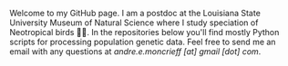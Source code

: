 Welcome to my GitHub page. I am a postdoc at the Louisiana State University Museum of Natural Science where I study speciation of Neotropical birds 🦉🦜. In the repositories below you'll find mostly Python scripts for processing population genetic data. Feel free to send me an email with any questions at *andre.e.moncrieff [at] gmail [dot] com*.


<!--
**AndreMonc/AndreMonc** is a ✨ _special_ ✨ repository because its `README.md` (this file) appears on your GitHub profile.

Here are some ideas to get you started:

- 🔭 I’m currently working on ...
- 🌱 I’m currently learning ...
- 👯 I’m looking to collaborate on ...
- 🤔 I’m looking for help with ...
- 💬 Ask me about ...
- 📫 How to reach me: ...
- 😄 Pronouns: ...
- ⚡ Fun fact: ...
-->
